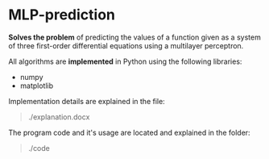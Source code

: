 # MLP-prediction

__Solves the problem__ of predicting the values of a function given as a system of three first-order differential equations using a multilayer perceptron. <br>

All algorithms are __implemented__ in Python using the following libraries:
* numpy
* matplotlib

Implementation details are explained in the file:
> ./explanation.docx

The program code and it's usage are located and explained in the folder:
> ./code


